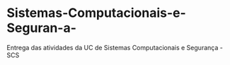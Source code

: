 # Sistemas-Computacionais-e-Seguran-a-
Entrega das atividades da UC de Sistemas Computacionais e Segurança - SCS 
